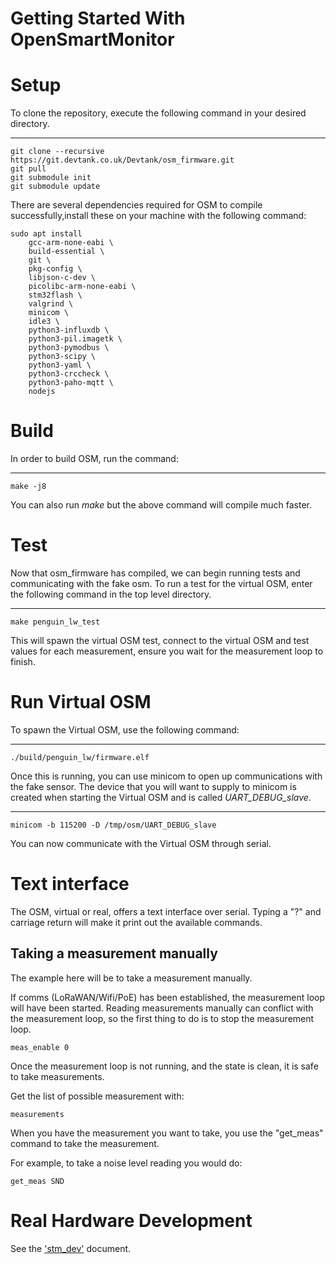 # Getting Started With OpenSmartMonitor

Setup
=====

To clone the repository, execute the following command in your desired
directory.

-------

    git clone --recursive https://git.devtank.co.uk/Devtank/osm_firmware.git
    git pull
    git submodule init
    git submodule update

There are several dependencies required for OSM to compile successfully,install these on your machine with the following command:

    sudo apt install
        gcc-arm-none-eabi \
        build-essential \
        git \
        pkg-config \
        libjson-c-dev \
        picolibc-arm-none-eabi \
        stm32flash \
        valgrind \
        minicom \
        idle3 \
        python3-influxdb \
        python3-pil.imagetk \
        python3-pymodbus \
        python3-scipy \
        python3-yaml \
        python3-crccheck \
        python3-paho-mqtt \
        nodejs

Build
=====

In order to build OSM, run the command:

-------

    make -j8

You can also run *make* but the above command will compile much faster.

Test
====

Now that osm\_firmware has compiled, we can begin running tests and
communicating with the fake osm. To run a test for the virtual OSM,
enter the following command in the top level directory.

-------

    make penguin_lw_test

This will spawn the virtual OSM test, connect to the virtual OSM and
test values for each measurement, ensure you wait for the measurement
loop to finish.

Run Virtual OSM
===

To spawn the Virtual OSM, use the following command:

-------

    ./build/penguin_lw/firmware.elf

Once this is running, you can use minicom to open up communications with
the fake sensor. The device that you will want to supply to minicom is
created when starting the Virtual OSM and is called
*UART\_DEBUG\_slave*.

-------

    minicom -b 115200 -D /tmp/osm/UART_DEBUG_slave

You can now communicate with the Virtual OSM through serial.


Text interface
==============

The OSM, virtual or real, offers a text interface over serial. Typing a "?" and carriage return will make it print out the available commands.

Taking a measurement manually
-----------------------------

The example here will be to take a measurement manually.

If comms (LoRaWAN/Wifi/PoE) has been established, the measurement loop will have been started.
Reading measurements manually can conflict with the measurement loop, so the first thing to do is to stop the measurement loop.

    meas_enable 0

Once the measurement loop is not running, and the state is clean, it is safe to take measurements.

Get the list of possible measurement with:

    measurements

When you have the measurement you want to take, you use the "get_meas" command to take the measurement.

For example, to take a noise level reading you would do:

    get_meas SND


Real Hardware Development
=========================
See the ['stm\_dev'](stm_dev.md) document.



